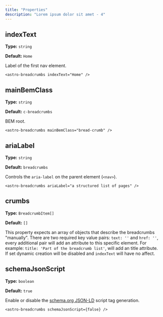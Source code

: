 ```yaml
---
title: "Properties"
description: "Lorem ipsum dolor sit amet - 4"
---
```


## indexText

**Type:** `string`

**Default:** `Home`

Label of the first nav element.

```astro
<astro-breadcrumbs indexText="Home" />
```

## mainBemClass

**Type:** `string`

**Default:** `c-breadcrumbs`

BEM root.

```astro
<astro-breadcrumbs mainBemClass="bread-crumb" />
```

## ariaLabel

**Type:** `string`

**Default:** `breadcrumbs`

Controls the `aria-label` on the parent element (`<nav>`).

```astro
<astro-breadcrumbs ariaLabel="a structured list of pages" />
```

## crumbs

**Type:** `BreadcrumbItem[]`

**Default:** `[]`

This property expects an array of objects that describe the breadcrumbs "manually". There are two required key value pairs: `text: ''` and `href: ''`, every additional pair will add an attribute to this specific element. For example: `title: 'Part of the breadcrumb list'`, will add an title attribute. If set dynamic creation will be disabled and `indexText` will have no affect.

## schemaJsonScript

**Type:** `boolean`

**Default:** `true`

Enable or disable the [schema.org JSON-LD](https://schema.org/BreadcrumbList) script tag generation.

```astro
<astro-breadcrumbs schemaJsonScript={false} />
```
